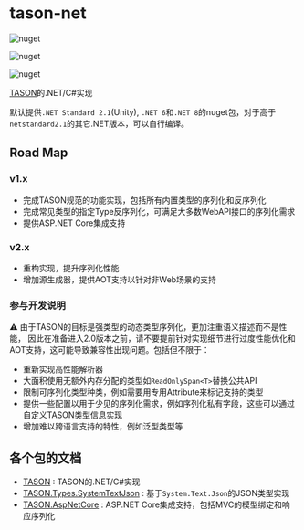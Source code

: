 # tason-net

![nuget](https://img.shields.io/nuget/v/TASON?label=TASON)

![nuget](https://img.shields.io/nuget/v/TASON.Types.SystemTextJson?label=TASON.Types.SystemTextJson)

![nuget](https://img.shields.io/nuget/v/TASON.AspNetCore?label=TASON.AspNetCore)


[TASON](https://github.com/SwingCosmic/tason)的.NET/C#实现

默认提供`.NET Standard 2.1`(Unity), `.NET 6`和`.NET 8`的nuget包，对于高于`netstandard2.1`的其它.NET版本，可以自行编译。

## Road Map

### v1.x

* 完成TASON规范的功能实现，包括所有内置类型的序列化和反序列化
* 完成常见类型的指定Type反序列化，可满足大多数WebAPI接口的序列化需求
* 提供ASP.NET Core集成支持

### v2.x

* 重构实现，提升序列化性能
* 增加源生成器，提供AOT支持以针对非Web场景的支持

### 参与开发说明

⚠️ 由于TASON的目标是强类型的动态类型序列化，更加注重语义描述而不是性能，
因此在准备进入2.0版本之前，请不要提前针对实现细节进行过度性能优化和AOT支持，这可能导致兼容性出现问题。包括但不限于：

* 重新实现高性能解析器
* 大面积使用无额外内存分配的类型如`ReadOnlySpan<T>`替换公共API
* 限制可序列化类型种类，例如需要用专用Attribute来标记支持的类型
* 提供一些配置以用于少见的序列化需求，例如序列化私有字段，这些可以通过自定义TASON类型信息实现
* 增加难以跨语言支持的特性，例如泛型类型等


## 各个包的文档

* [TASON](./TASON/README.md) : TASON的.NET/C#实现
* [TASON.Types.SystemTextJson](./TASON.Types.SystemTextJson/README.md) : 基于`System.Text.Json`的JSON类型实现
* [TASON.AspNetCore](./TASON.AspNetCore/README.md) : ASP.NET Core集成支持，包括MVC的模型绑定和响应序列化

